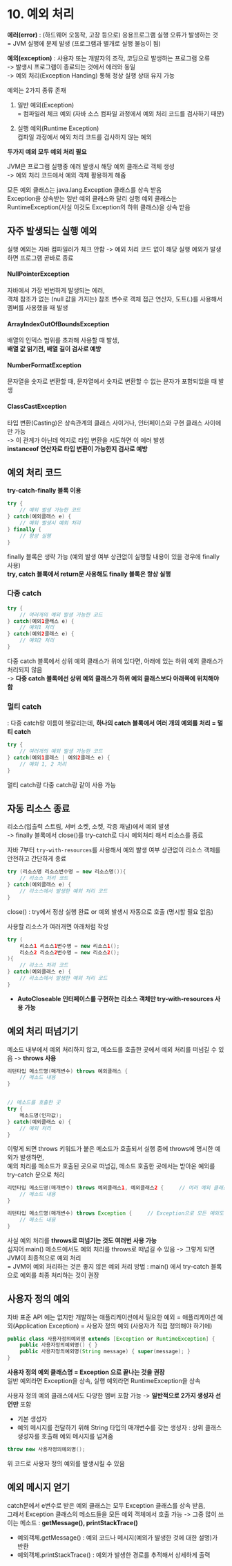 # 10. 예외 처리

**에러(error)** : (하드웨어 오동작, 고장 등으로) 응용프로그램 실행 오류가 발생하는 것  
= JVM 실행에 문제 발생 (프로그램과 별개로 실행 불능이 됨)

**예외(exception)** : 사용자 또는 개발자의 조작, 코딩으로 발생하는 프로그램 오류  
-> 발생시 프로그램이 종료되는 것에서 에러와 동일  
-> 예외 처리(Exception Handing) 통해 정상 실행 상태 유지 가능

예외는 2가지 종류 존재

1. 일반 예외(Exception)    
    = 컴파일러 체크 예외 (자바 소스 컴파일 과정에서 예외 처리 코드를 검사하기 때문)  

2. 실행 예외(Runtime Exception)   
    컴파일 과정에서 예외 처리 코드를 검사하지 않는 예외

**두가지 예외 모두 예외 처리 필요**

JVM은 프로그램 실행중 에러 발생시 해당 예외 클래스로 객체 생성  
-> 예외 처리 코드에서 예외 객체 활용하게 해줌 

모든 예외 클래스는 java.lang.Exception 클래스를 상속 받음  
Exception을 상속받는 일반 예외 클래스와 달리 실행 예외 클래스는 RuntimeException(사실 이것도 Exception의 하위 클래스)을 상속 받음 


## 자주 발생되는 실행 예외

실행 예외는 자바 컴파일러가 체크 안함 -> 예외 처리 코드 없이 해당 실행 예외가 발생하면 프로그램 곧바로 종료  

#### NullPointerException

자바에서 가장 빈번하게 발생되는 에러,  
객체 참조가 없는 (null 값을 가지는) 참조 변수로 객체 접근 연산자, 도트(.)를 사용해서 멤버를 사용했을 때 발생

#### ArrayIndexOutOfBoundsException

배열의 인덱스 범위를 초과해 사용할 때 발생,  
**배열 값 읽기전, 배열 길이 검사로 예방**

#### NumberFormatException

문자열을 숫자로 변환할 때, 문자열에서 숫자로 변환할 수 없는 문자가 포함되있을 때 발생

#### ClassCastException

타입 변환(Casting)은 상속관계의 클래스 사이거나, 인터페이스와 구현 클래스 사이에만 가능  
-> 이 관계가 아닌데 억지로 타입 변환을 시도하면 이 에러 발생   
**instanceof 연산자로 타입 변환이 가능한지 검사로 예방**


## 예외 처리 코드

**try-catch-finally 블록 이용**  
```java
try {
    // 예외 발생 가능한 코드
} catch(예외클래스 e) {
    // 예외 발생시 예외 처리
} finally {
    // 항상 실행
}
```
finally 블록은 생략 가능 (예외 발생 여부 상관없이 실행할 내용이 있을 경우에 finally 사용)  
**try, catch 블록에서 return문 사용해도 finally 블록은 항상 실행**  


### 다중 catch

```java
try {
    // 여러개의 예외 발생 가능한 코드
} catch(예외1클래스 e) {
    // 예외1 처리
} catch(예외2클래스 e) {
    // 예외2 처리
} 
```
다중 catch 블록에서 상위 예외 클래스가 위에 있다면, 아래에 있는 하위 예외 클래스가 처리되지 않음  
-> **다중 catch 블록에선 상위 예외 클래스가 하위 예외 클래스보다 아래쪽에 위치해야 함**

### 멀티 catch
: 다중 catch랑 이름이 헷갈리는데, **하나의 catch 블록에서 여러 개의 예외를 처리 = 멀티 catch**

```java
try {
    // 여러개의 예외 발생 가능한 코드
} catch(예외1클래스 | 예외2클래스 e) {
    // 예외 1, 2 처리
}
```
멀티 catch랑 다중 catch랑 같이 사용 가능


## 자동 리소스 종료 
리소스(입출력 스트림, 서버 소켓, 소켓, 각종 채널)에서 예외 발생  
-> finally 블록에서 close()를 try-catch로 다시 예외처리 해서 리소스를 종료

자바 7부터 ```try-with-resources```를 사용해서 예외 발생 여부 상관없이 리소스 객체를 안전하고 간단하게 종료
```java
try (리소스명 리소스변수명 = new 리소스명()){
    // 리소스 처리 코드
} catch(예외클래스 e) {
    // 리소스에서 발생한 예외 처리 코드
}
```
close() : try에서 정상 실행 완료 or 예외 발생시 자동으로 호출 (명시할 필요 없음)

사용할 리소스가 여러개면 아래처럼 작성
```java
try (
    리소스1 리소스1변수명 = new 리소스1();
    리소스2 리소스2변수명 = new 리소스2();
){
    // 리소스 처리 코드
} catch(예외클래스 e) {
    // 리소스에서 발생한 예외 처리 코드
}
```

- **AutoCloseable 인터페이스를 구현하는 리소스 객체만 try-with-resources 사용 가능**


## 예외 처리 떠넘기기

메소드 내부에서 예외 처리하지 않고, 메소드를 호출한 곳에서 예외 처리를 떠넘길 수 있음 -> **throws 사용**

```java
리턴타입 메소드명(매개변수) throws 예외클래스 {
    // 메소드 내용
}


// 메소드를 호출한 곳
try {
    메소드명(인자값); 
} catch(예외클래스 e) {
    // 예외 처리
}
``` 
이렇게 되면 throws 키워드가 붙은 메소드가 호출되서 실행 중에 throws에 명시한 예외가 발생하면,  
예외 처리를 메소드가 호출된 곳으로 떠넘김, 메소드 호출한 곳에서는 받아온 예외를 try-catch 문으로 처리

```java
리턴타입 메소드명(매개변수) throws 예외클래스1, 예외클래스2 {     // 여러 예외 클래스도 가능
    // 메소드 내용
}

리턴타입 메소드명(매개변수) throws Exception {     // Exception으로 모든 예외도 가능
    // 메소드 내용
}
``` 
사실 예외 처리를 **throws로 떠넘기는 것도 여러번 사용 가능**  
심지어 main() 메소드에서도 예외 처리를 throws로 떠넘길 수 있음 -> 그렇게 되면 JVM이 최종적으로 예외 처리  
= JVM이 예외 처리하는 것은 좋지 않은 예외 처리 방법 : main() 에서 try-catch 블록으로 예외를 최종 처리하는 것이 권장


## 사용자 정의 예외

자바 표준 API 에는 없지만 개발하는 애플리케이션에서 필요한 예외 = 애플리케이션 예외(Application Exception) = 사용자 정의 예외 (사용자가 직접 정의해야 하기에)

```java
public class 사용자정의예외명 extends [Exception or RuntimeException] {
    public 사용자정의예외명() { }
    public 사용자정의예외명(String message) { super(message); }
}
```
**사용자 정의 예외 클래스명 = Exception 으로 끝나는 것을 권장**  
일반 예외라면 Exception을 상속, 실행 예외라면 RuntimeException을 상속  

사용자 정의 예외 클래스에서도 다양한 멤버 포함 가능 -> **일반적으로 2가지 생성자 선언만** 포함
- 기본 생성자 
- 예외 메시지를 전달하기 위해 String 타입의 매개변수를 갖는 생성자 : 상위 클래스 생성자를 호출해 예외 메시지를 넘겨줌  

```java
throw new 사용자정의예외명();
```
위 코드로 사용자 정의 예외를 발생시킬 수 있음


## 예외 메시지 얻기

catch문에서 e변수로 받은 예외 클래스는 모두 Exception 클래스를 상속 받음,  
그래서 Exception 클래스의 메소드들을 모든 예외 객체에서 호출 가능 -> 그중 많이 쓰이는 메소드 : **getMessage(), printStackTrace()**

- 예외객체.getMessage() : 예외 코드나 메시지(예외가 발생한 것에 대한 설명)가 반환
- 예외객체.printStackTrace() : 예외가 발생한 경로를 추적해서 상세하게 출력

